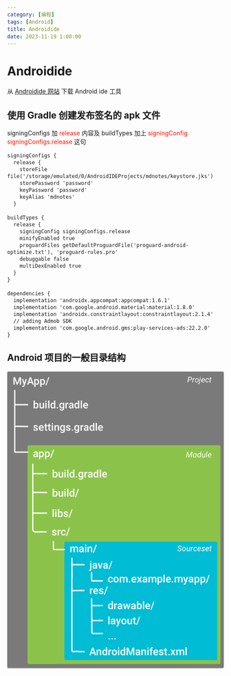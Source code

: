 ```yaml
---
category: [编程]
tags: [Android]
title: Androidide
date: 2023-11-19 1:00:00
---
```


<style>
  table {
    width: 100%git clone https://github.com/hkdickyko/hkdickyko.github.io
    }
  td {
    vertical-align: center;
  }
  table.inputT{
    margin: 10px;
    width: auto;
    margin-left: auto;
    margin-right: auto;
    border: none;
  }
  input{
    text-align: center;
    padding: 0px 10px;
  }
  iframe{
    width: 100%;
    display: block;
    border-style:none;
  }
</style>

# Androidide

从 [Androidide 网站](https://androidide.com) 下载 Android ide 工具


## 使用 Gradle 创建发布签名的 apk 文件

signingConfigs 加 <font color="#FF1000">release</font> 内容及 buildTypes 加上 <font color="#FF1000">signingConfig signingConfigs.release</font> 这句

```
signingConfigs {    
  release {
    storeFile file('/storage/emulated/0/AndroidIDEProjects/mdnotes/keystore.jks')
    storePassword 'password'
    keyPassword 'password'
    keyAlias 'mdnotes'
  }

buildTypes {
  release {
    signingConfig signingConfigs.release
    minifyEnabled true
    proguardFiles getDefaultProguardFile('proguard-android-optimize.txt'), 'proguard-rules.pro'
    debuggable false
    multiDexEnabled true
  }
}

dependencies {
  implementation 'androidx.appcompat:appcompat:1.6.1'
  implementation 'com.google.android.material:material:1.8.0'
  implementation 'androidx.constraintlayout:constraintlayout:2.1.4'
  // adding Admob SDK
  implementation 'com.google.android.gms:play-services-ads:22.2.0'
}
```

## Android 项目的一般目录结构

![Alt x](../assets/img/misc/androidide.png)





